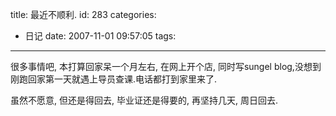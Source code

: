 title: 最近不顺利.
id: 283
categories:
  - 日记
date: 2007-11-01 09:57:05
tags:
---

很多事情吧, 本打算回家呆一个月左右, 在网上开个店, 同时写sungel blog,没想到刚跑回家第一天就遇上导员查课.电话都打到家里来了.

虽然不愿意, 但还是得回去, 毕业证还是得要的, 再坚持几天, 周日回去.